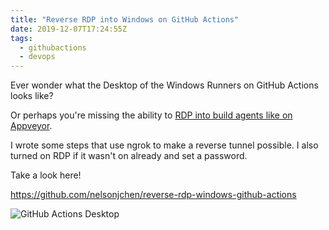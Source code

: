 ```yaml
---
title: "Reverse RDP into Windows on GitHub Actions"
date: 2019-12-07T17:24:55Z
tags:
  - githubactions
  - devops
---
```


Ever wonder what the Desktop of the Windows Runners on GitHub Actions looks like?

Or perhaps you're missing the ability to [RDP into build agents like on Appveyor].

I wrote some steps that use ngrok to make a reverse tunnel possible. I also turned on RDP if it wasn't on already and set a password.

Take a look here!

https://github.com/nelsonjchen/reverse-rdp-windows-github-actions

![GitHub Actions Desktop](/images/reverse-rdp-desktop.png)

[RDP into build agents like on Appveyor]: https://www.appveyor.com/docs/how-to/rdp-to-build-worker/
